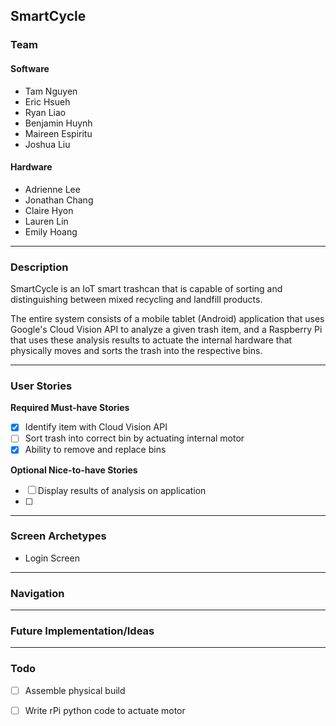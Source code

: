 ## SmartCycle

### Team
#### Software
- Tam Nguyen
- Eric Hsueh
- Ryan Liao
- Benjamin Huynh
- Maireen Espiritu
- Joshua Liu

#### Hardware
- Adrienne Lee
- Jonathan Chang
- Claire Hyon
- Lauren Lin
- Emily Hoang

---

### Description
SmartCycle is an IoT smart trashcan that is capable of sorting and distinguishing between mixed recycling and landfill products.

The entire system consists of a mobile tablet (Android) application that uses Google's Cloud Vision API to analyze a given 
trash item, and a Raspberry Pi that uses these analysis results to actuate the internal hardware that physically moves and
sorts the trash into the respective bins. 

---

### User Stories
**Required Must-have Stories**

- [x] Identify item with Cloud Vision API
- [ ] Sort trash into correct bin by actuating internal motor
- [x] Ability to remove and replace bins 

**Optional Nice-to-have Stories**
- [ ] Display results of analysis on application
- [ ] 

---

### Screen Archetypes
 * Login Screen

     
---

### Navigation

 
---

### Future Implementation/Ideas

---


### Todo
- [ ] Assemble physical build 
- [ ] Write rPi python code to actuate motor 

